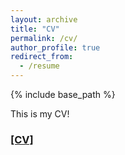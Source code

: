 ```yaml
---
layout: archive
title: "CV"
permalink: /cv/
author_profile: true
redirect_from:
  - /resume
---
```


{% include base_path %}

This is my CV!
### [[CV]](https://github.com/wjdwodlr7/wjdwodlr7.github.io/blob/master/Jaeik_cv.pdf)
